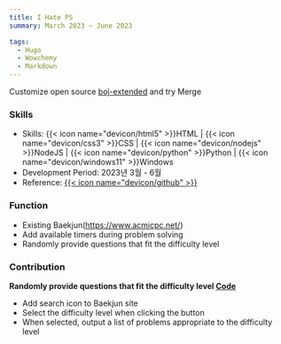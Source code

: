 ```yaml
---
title: I Hate PS
summary: March 2023 ~ June 2023

tags:
  - Hugo
  - Wowchemy
  - Markdown
---
```


Customize open source [boj-extended](https://github.com/joonas-yoon/boj-extended) and try Merge

### Skills

- Skills: {{< icon name="devicon/html5" >}}HTML | {{< icon name="devicon/css3" >}}CSS | {{< icon name="devicon/nodejs" >}}NodeJS | {{< icon name="devicon/python" >}}Python | {{< icon name="devicon/windows11" >}}Windows
- Development Period: 2023년 3월 - 6월
- Reference: [{{< icon name="devicon/github" >}}](https://github.com/I-Hate-PS/boj-extended)

### Function

- Existing Baekjun(https://www.acmicpc.net/)
- Add available timers during problem solving
- Randomly provide questions that fit the difficulty level

### Contribution

**Randomly provide questions that fit the difficulty level [Code](https://github.com/I-Hate-PS/boj-extended/blob/dev/src/js/features/defence.js)**

- Add search icon to Baekjun site
- Select the difficulty level when clicking the button
- When selected, output a list of problems appropriate to the difficulty level
